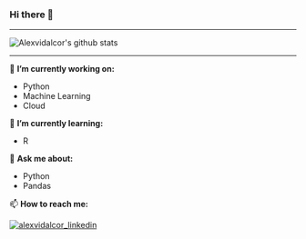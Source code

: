 ### Hi there 👋

---

![Alexvidalcor's github stats](https://github-readme-stats.vercel.app/api?username=alexvidalcor&theme=midnight-purple&show_icons=true)

---

🔭  **I’m currently working on:**

* Python
* Machine Learning
* Cloud

🌱 **I’m currently learning:**

* R

💬 **Ask me about:**

* Python
* Pandas


📫 **How to reach me:**

<p align="center">

<a href="https://www.linkedin.com/in/alejandrovidalcortes/" target="blank"><img align="center" src="https://img.shields.io/badge/-LinkedIn-039BE5?style=for-the-badge&logo=Linkedin&logoColor=white&link=https://www.linkedin.com/in/alejandrovidalcortes/" alt="alexvidalcor_linkedin"/></a>
